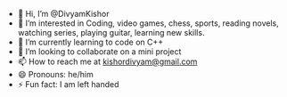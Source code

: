 - 👋 Hi, I’m @DivyamKishor
- 👀 I’m interested in Coding, video games, chess, sports, reading novels, watching series, playing guitar, learning new skills.
- 🌱 I’m currently learning to code on C++
- 💞️ I’m looking to collaborate on a mini project
- 📫 How to reach me at kishordivyam@gmail.com
- 😄 Pronouns: he/him
- ⚡ Fun fact: I am left handed 

<!---
DivyamKishor/DivyamKishor is a ✨ special ✨ repository because its `README.md` (this file) appears on your GitHub profile.
You can click the Preview link to take a look at your changes.
--->
